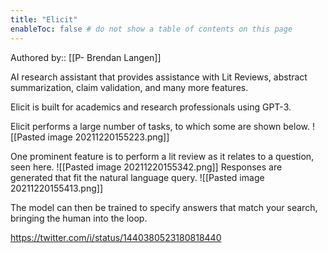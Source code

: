 ```yaml
---
title: "Elicit"
enableToc: false # do not show a table of contents on this page
---
```

Authored by:: [[P- Brendan Langen]]

AI research assistant that provides assistance with Lit Reviews, abstract summarization, claim validation, and many more features. 

Elicit is built for academics and research professionals using GPT-3. 

Elicit performs a large number of tasks, to which some are shown below. 
![[Pasted image 20211220155223.png]]


One prominent feature is to perform a lit review as it relates to a question, seen here.
![[Pasted image 20211220155342.png]]
Responses are generated that fit the natural language query. 
![[Pasted image 20211220155413.png]]

The model can then be trained to specify answers that match your search, bringing the human into the loop. 

https://twitter.com/i/status/1440380523180818440